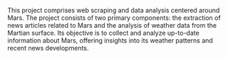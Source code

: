 This project comprises web scraping and data analysis centered around Mars. The project consists of two primary components: the extraction of news articles related to Mars and the analysis of weather data from the Martian surface. Its objective is to collect and analyze up-to-date information about Mars, offering insights into its weather patterns and recent news developments.